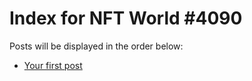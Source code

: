 # Index for NFT World #4090
Posts will be displayed in the order below:

- [Your first post](./001-first.md)

